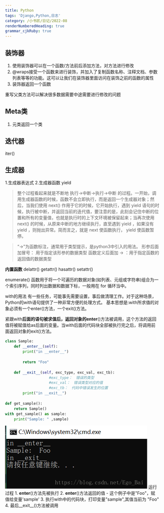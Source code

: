 ```yaml
---
title: Python
tags: 'Django,Python,日志'
category: /小书匠/日记/2022-08
renderNumberedHeading: true
grammar_cjkRuby: true
---
```


## 装饰器
 1. 使用装饰器可以在一个函数/方法前后添加方法，对方法进行修改
 2. @wraps接受一个函数来进行装饰，并加入了复制函数名称、注释文档、参数列表等等的功能。这可以让我们在装饰器里面访问在装饰之前的函数的属性
 3. 装饰器返回一个函数

重写父类方法可以解决很多数据需要中途需要进行修改的问题

## Meta类
1. 元类返回一个类

## 迭代器
iter() 

## 生成器
1.生成器表达式
2.生成器函数 yield 

> 整个过程看起来就是不断地 执行->中断->执行->中断 的过程。一开始，调用生成器函数的时候，函数不会立即执行，而是返回一个生成器对象；然后，当我们使用 next() 作用于它的时候，它开始执行，遇到 yield 语句的时候，执行被中断，并返回当前的迭代值，要注意的是，此刻会记住中断的位置和所有的变量值，也就是执行时的上下文环境被保留起来；当再次使用 next() 的时候，从原来中断的地方继续执行，直至遇到 yield ，如果没有 yield ，则抛出异常。简而言之，就是 next 使函数执行， yield 使函数暂停。


> “->”为函数标注，通常用于类型提示，是python3中引入的用法。
> 形参后面加冒号： 用于指定该形参的数据类型
> 函数定义后面加 -> ：用于指定函数的返回值的数据类型

**内置函数**
delattr()	getattr()	hasattr()	setattr()

enumerate() 函数用于将一个可遍历的数据对象(如列表、元组或字符串)组合为一个索引序列，同时列出数据和数据下标，一般用在 for 循环当中。

with的用法
有一些任务，可能事先需要设置，事后做清理工作。对于这种场景，Python的with语句提供了一种非常方便的处理方式。
基本思想是:with所求值的对象必须有一个enter()方法，一个exit()方法。

紧跟with**后面的语句被求值后，返回对象的**__enter__()方法被调用，这个方法的返回值将被赋值给as后面的变量。当with后面的代码块全部被执行完之后，将调用前面返回对象的exit()方法。

``` python
class Sample:
    def __enter__(self):
        print("in __enter__")

        return "Foo"

    def __exit__(self, exc_type, exc_val, exc_tb):
                    #exc_type：　错误的类型 
                    #exc_val：　错误类型对应的值 
                    #exc_tb：　代码中错误发生的位置 
        print("in __exit__")

def get_sample():
    return Sample()
with get_sample() as sample:
    print("Sample: " ,sample)
```
![enter description here](./images/1663312795368.png)
运行过程
    1. __enter__()方法先被执行
    2. __enter__()方法返回的值 - 这个例子中是"Foo"，赋值给变量'sample'
    3. 执行with中的代码块，打印变量"sample",其值当前为 "Foo"
    4. 最后__exit__()方法被调用


